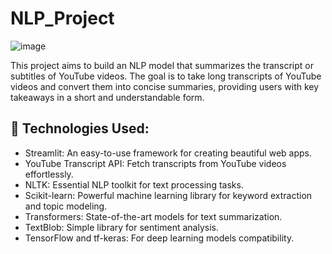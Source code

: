 # NLP_Project

![image](https://github.com/user-attachments/assets/91f36e19-e180-4f54-846c-89944c3e1ab3)

This project aims to build an NLP model that summarizes the transcript or subtitles of YouTube videos. The goal is to take long transcripts of YouTube videos and convert them into concise summaries, providing users with key takeaways in a short and understandable form.

## 🔧 Technologies Used:

- Streamlit: An easy-to-use framework for creating beautiful web apps.
- YouTube Transcript API: Fetch transcripts from YouTube videos effortlessly.
- NLTK: Essential NLP toolkit for text processing tasks.
- Scikit-learn: Powerful machine learning library for keyword extraction and topic modeling.
- Transformers: State-of-the-art models for text summarization.
- TextBlob: Simple library for sentiment analysis.
- TensorFlow and tf-keras: For deep learning models compatibility.


